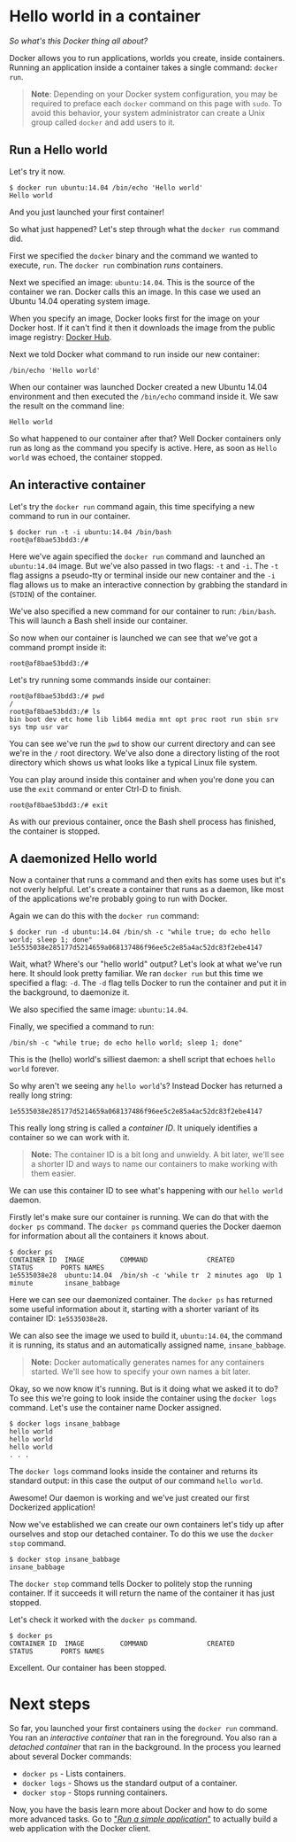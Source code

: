 <!--[metadata]>
+++
title = "Hello world in a container"
description = "A simple 'Hello world' exercise that introduced you to Docker."
keywords = ["docker guide, docker, docker platform, how to, dockerize, dockerizing apps, dockerizing applications, container,  containers"]
[menu.main]
parent="smn_containers"
weight=-6
+++
<![end-metadata]-->

# Hello world in a container

*So what's this Docker thing all about?*

Docker allows you to run applications, worlds you create, inside containers.
Running an application inside a container takes a single command: `docker run`.

>**Note**: Depending on your Docker system configuration, you may be required to
>preface each `docker` command on this page with `sudo`. To avoid this behavior,
>your system administrator can create a Unix group called `docker` and add users
>to it.

## Run a Hello world

Let's try it now.

    $ docker run ubuntu:14.04 /bin/echo 'Hello world'
    Hello world

And you just launched your first container!

So what just happened? Let's step through what the `docker run` command
did.

First we specified the `docker` binary and the command we wanted to
execute, `run`. The `docker run` combination *runs* containers.

Next we specified an image: `ubuntu:14.04`. This is the source of the container
we ran. Docker calls this an image. In this case we used an Ubuntu 14.04
operating system image.

When you specify an image, Docker looks first for the image on your
Docker host. If it can't find it then it downloads the image from the public
image registry: [Docker Hub](https://hub.docker.com).

Next we told Docker what command to run inside our new container:

    /bin/echo 'Hello world'

When our container was launched Docker created a new Ubuntu 14.04
environment and then executed the `/bin/echo` command inside it. We saw
the result on the command line:

    Hello world

So what happened to our container after that? Well Docker containers
only run as long as the command you specify is active. Here, as soon as
`Hello world` was echoed, the container stopped.

## An interactive container

Let's try the `docker run` command again, this time specifying a new
command to run in our container.

    $ docker run -t -i ubuntu:14.04 /bin/bash
    root@af8bae53bdd3:/#

Here we've again specified the `docker run` command and launched an
`ubuntu:14.04` image. But we've also passed in two flags: `-t` and `-i`.
The `-t` flag assigns a pseudo-tty or terminal inside our new container
and the `-i` flag allows us to make an interactive connection by
grabbing the standard in (`STDIN`) of the container.

We've also specified a new command for our container to run:
`/bin/bash`. This will launch a Bash shell inside our container.

So now when our container is launched we can see that we've got a
command prompt inside it:

    root@af8bae53bdd3:/#

Let's try running some commands inside our container:

    root@af8bae53bdd3:/# pwd
    /
    root@af8bae53bdd3:/# ls
    bin boot dev etc home lib lib64 media mnt opt proc root run sbin srv sys tmp usr var

You can see we've run the `pwd` to show our current directory and can
see we're in the `/` root directory. We've also done a directory listing
of the root directory which shows us what looks like a typical Linux
file system.

You can play around inside this container and when you're done you can
use the `exit` command or enter Ctrl-D to finish.

    root@af8bae53bdd3:/# exit

As with our previous container, once the Bash shell process has
finished, the container is stopped.

## A daemonized Hello world

Now a container that runs a command and then exits has some uses but
it's not overly helpful. Let's create a container that runs as a daemon,
like most of the applications we're probably going to run with Docker.

Again we can do this with the `docker run` command:

    $ docker run -d ubuntu:14.04 /bin/sh -c "while true; do echo hello world; sleep 1; done"
    1e5535038e285177d5214659a068137486f96ee5c2e85a4ac52dc83f2ebe4147

Wait, what? Where's our "hello world" output? Let's look at what we've run here.
It should look pretty familiar. We ran `docker run` but this time we
specified a flag: `-d`. The `-d` flag tells Docker to run the container
and put it in the background, to daemonize it.

We also specified the same image: `ubuntu:14.04`.

Finally, we specified a command to run:

    /bin/sh -c "while true; do echo hello world; sleep 1; done"

This is the (hello) world's silliest daemon: a shell script that echoes
`hello world` forever.

So why aren't we seeing any `hello world`'s? Instead Docker has returned
a really long string:

    1e5535038e285177d5214659a068137486f96ee5c2e85a4ac52dc83f2ebe4147

This really long string is called a *container ID*. It uniquely
identifies a container so we can work with it.

> **Note:**
> The container ID is a bit long and unwieldy. A bit later,
> we'll see a shorter ID and ways to name our containers to make
> working with them easier.

We can use this container ID to see what's happening with our `hello world` daemon.

Firstly let's make sure our container is running. We can
do that with the `docker ps` command. The `docker ps` command queries
the Docker daemon for information about all the containers it knows
about.

    $ docker ps
    CONTAINER ID  IMAGE         COMMAND               CREATED        STATUS       PORTS NAMES
    1e5535038e28  ubuntu:14.04  /bin/sh -c 'while tr  2 minutes ago  Up 1 minute        insane_babbage

Here we can see our daemonized container. The `docker ps` has returned some useful
information about it, starting with a shorter variant of its container ID:
`1e5535038e28`.

We can also see the image we used to build it, `ubuntu:14.04`, the command it
is running, its status and an automatically assigned name,
`insane_babbage`.

> **Note:**
> Docker automatically generates names for any containers started.
> We'll see how to specify your own names a bit later.

Okay, so we now know it's running. But is it doing what we asked it to do? To
see this we're going to look inside the container using the `docker logs`
command. Let's use the container name Docker assigned.

    $ docker logs insane_babbage
    hello world
    hello world
    hello world
    . . .

The `docker logs` command looks inside the container and returns its standard
output: in this case the output of our command `hello world`.

Awesome! Our daemon is working and we've just created our first
Dockerized application!

Now we've established we can create our own containers let's tidy up
after ourselves and stop our detached container. To do this we use the
`docker stop` command.

    $ docker stop insane_babbage
    insane_babbage

The `docker stop` command tells Docker to politely stop the running
container. If it succeeds it will return the name of the container it
has just stopped.

Let's check it worked with the `docker ps` command.

    $ docker ps
    CONTAINER ID  IMAGE         COMMAND               CREATED        STATUS       PORTS NAMES

Excellent. Our container has been stopped.

# Next steps

So far, you launched your first containers using the `docker run` command. You
ran an *interactive container* that ran in the foreground. You also ran a
*detached container* that ran in the background. In the process you learned
about several Docker commands:

* `docker ps` - Lists containers.
* `docker logs` - Shows us the standard output of a container.
* `docker stop` - Stops running containers.

Now, you have the basis learn more about Docker and how to do some more advanced
tasks. Go to ["*Run a simple application*"](usingdocker.md) to actually build a
web application with the Docker client.
